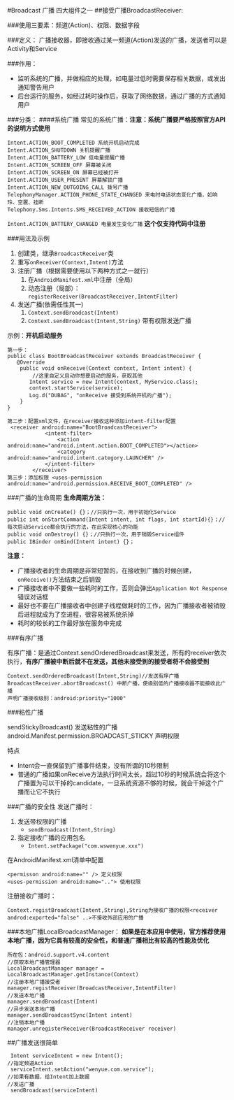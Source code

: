 #Broadcast 广播 四大组件之一
##接受广播BroadcastReceiver:

###使用三要素：频道(Action)、权限、数据字段

###定义：
广播接收器，即接收通过某一频道(Action)发送的广播，发送者可以是Activity和Service

###作用：
- 监听系统的广播，并做相应的处理，如电量过低时需要保存相关数据，或发出通知警告用户
- 后台运行的服务，如经过耗时操作后，获取了网络数据，通过广播的方式通知用户

###分类：
####系统广播
常见的系统广播：**注意：系统广播要严格按照官方API的说明方式使用**

	Intent.ACTION_BOOT_COMPLETED 系统开机启动完成
	Intent.ACTION_SHUTDOWN 关机提醒广播
	Intent.ACTION_BATTERY_LOW 低电量提醒广播
	Intent.ACTION_SCREEN_OFF 屏幕被关闭
	Intent.ACTION_SCREEN_ON 屏幕已经被打开
	Intent.ACTION_USER_PRESENT 屏幕解锁广播
	Intent.ACTION_NEW_OUTGOING_CALL 拨号广播
	TelephonyManager.ACTION_PHONE_STATE_CHANGED 来电时电话状态变化广播，如响玲、空置、挂断
	Telephony.Sms.Intents.SMS_RECEIVED_ACTION 接收短信的广播
	
`Intent.ACTION_BATTERY_CHANGED 电量发生变化广播` **这个仅支持代码中注册**

###用法及示例
1. 创建类，继承`BroadcastReceiver`类
2. 重写`onReceiver(Context,Intent)`方法
3. 注册广播（根据需要使用以下两种方式之一就行）
	1. 在`AndroidManifest.xml`中注册（全局）
	2. 动态注册（局部）：`registerReceiver(BroadcastReceiver,IntentFilter)`
4. 发送广播(依需任性其一)
	1. `Context.sendBroadcast(Intent)`
	2. `Context.sendBroadcast(Intent,String)` 带有权限发送广播

示例：**开机启动服务**

	第一步：
	public class BootBroadcastReceiver extends BroadcastReceiver {
	   @Override
	    public void onReceive(Context context, Intent intent) {
			//这里自定义启动你想要启动的服务，获取其他
	       Intent service = new Intent(context, MyService.class);
	       context.startService(service);
	       Log.d("DUBAG", "onReceive 接受到系统开机的广播");
	    }
	}

	第二步：配置xml文件，在receiver接收这种添加intent-filter配置  
     <receiver android:name="BootBroadcastReceiver">  
                <intent-filter>  
                    <action android:name="android.intent.action.BOOT_COMPLETED"></action>  
                    <category android:name="android.intent.category.LAUNCHER" />  
                </intent-filter>  
            </receiver>  
	第三步：添加权限 <uses-permission android:name="android.permission.RECEIVE_BOOT_COMPLETED" /> 

###广播的生命周期
**生命周期方法：**
	
	public void onCreate() {}；//只执行一次，用于初始化Service
	public int onStartCommand(Intent intent, int flags, int startId){}；//每次启动Service都会执行的方法，在此实现核心的功能
	public void onDestroy() {}；//只执行一次，用于销毁Service组件
	public IBinder onBind(Intent intent) {}；

**注意：**

- 广播接收者的生命周期是非常短暂的，在接收到广播的时候创建，`onReceive()`方法结束之后销毁
- 广播接收者中不要做一些耗时的工作，否则会弹出`Application Not Response`错误对话框 
- 最好也不要在广播接收者中创建子线程做耗时的工作，因为广播接收者被销毁后进程就成为了空进程，很容易被系统杀掉
- 耗时的较长的工作最好放在服务中完成

###有序广播

有序广播：是通过Context.sendOrderedBroadcast来发送，所有的receiver依次执行，**有序广播被中断后就不在发送，其他未接受到的接受者将不会接受到**

	Context.sendOrderedBroadcast(Intent,String)//发送有序广播
	BroadcastReceiver.abortBroadcast() 中断广播，使级别低的广播接收器不能接收此广播
	声明广播接收级别：android:priority="1000"

###粘性广播

sendStickyBroadcast() 发送粘性的广播
android.Manifest.permission.BROADCAST_STICKY 声明权限

特点

- Intent会一直保留到广播事件结束，没有所谓的10秒限制
- 普通的广播如果onReceive方法执行时间太长，超过10秒的时候系统会将这个广播置为可以干掉的candidate，一旦系统资源不够的时候，就会干掉这个广播而让它不执行

###广播的安全性
发送广播时：
1. 发送带权限的广播
	- `sendBroadcast(Intent,String)`
2. 指定接收广播的应用包名
	- `Intent.setPackage("com.wswenyue.xxx")`
	
在AndroidManifest.xml清单中配置 

    <permisson android:name="" /> 定义权限
    <uses-permission android:name=".."> 使用权限

注册接收广播时：

    Context.registBroadcast(Intent,String),String为接收广播的权限<receiver androd:exported="false" ..>不接收外部应用的广播 


###本地广播LocalBroadcastManager：
**如果是在本应用中使用，官方推荐使用本地广播，因为它具有较高的安全性，和普通广播相比有较高的性能及优化**

	所在包：android.support.v4.content
	//获取本地广播管理器
	LocalBroadcastManager manager = LocalBroadcastManager.getInstance(Context)
	//注册本地广播接受者
	manager.registReceiver(BroadcastReceiver,IntentFilter)
	//发送本地广播
	manager.sendBroadcast(Intent)
	//异步发送本地广播
	manager.sendBroadcastSync(Intent intent)
	//注销本地广播
	manager.unregisterReceiver(BroadcastReceiver receiver)


##广播发送很简单

	 Intent serviceIntent = new Intent();
	//指定频道Action
     serviceIntent.setAction("wenyue.com.service");
    //如果有数据，给Intent加上数据
	//发送广播
	 sendBroadcast(serviceIntent)


